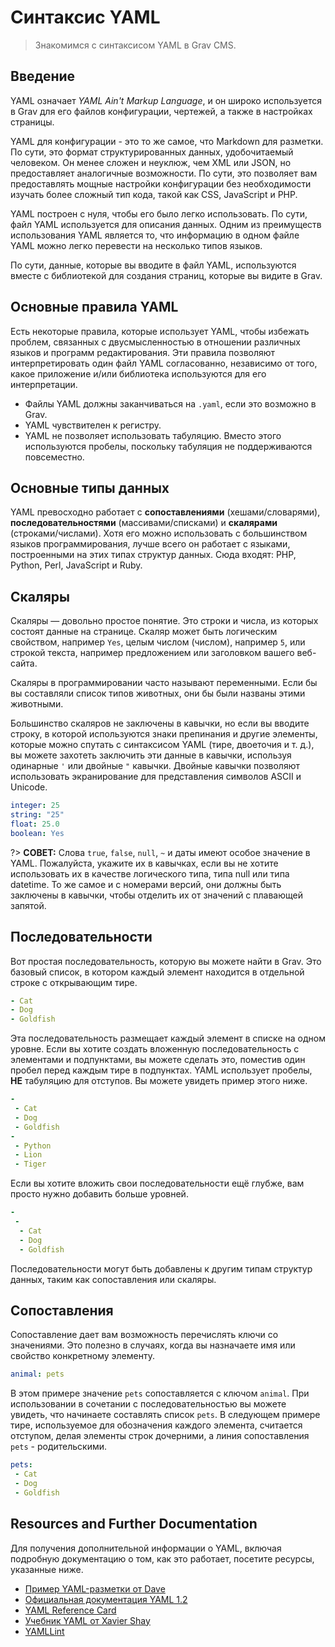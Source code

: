 # Синтаксис YAML

> Знакомимся с синтаксисом YAML в Grav CMS.

Введение
-----

YAML означает _YAML Ain't Markup Language_, и он широко используется в Grav для его файлов конфигурации, чертежей, а также в настройках страницы.

YAML для конфигурации - это то же самое, что Markdown для разметки. По сути, это формат структурированных данных, удобочитаемый человеком. Он менее сложен и неуклюж, чем XML или JSON, но предоставляет аналогичные возможности. По сути, это позволяет вам предоставлять мощные настройки конфигурации без необходимости изучать более сложный тип кода, такой как CSS, JavaScript и PHP.

YAML построен с нуля, чтобы его было легко использовать. По сути, файл YAML используется для описания данных. Одним из преимуществ использования YAML является то, что информацию в одном файле YAML можно легко перевести на несколько типов языков.

По сути, данные, которые вы вводите в файл YAML, используются вместе с библиотекой для создания страниц, которые вы видите в Grav.

Основные правила YAML
-----

Есть некоторые правила, которые использует YAML, чтобы избежать проблем, связанных с двусмысленностью в отношении различных языков и программ редактирования. Эти правила позволяют интерпретировать один файл YAML согласованно, независимо от того, какое приложение и/или библиотека используются для его интерпретации.

* Файлы YAML должны заканчиваться на `.yaml`, если это возможно в Grav.
* YAML чувствителен к регистру.
* YAML не позволяет использовать табуляцию. Вместо этого используются пробелы, поскольку табуляция не поддерживаются повсеместно.

Основные типы данных
-----

YAML превосходно работает с **сопоставлениями** (хешами/словарями), **последовательностями** (массивами/списками) и **скалярами** (строками/числами). Хотя его можно использовать с большинством языков программирования, лучше всего он работает с языками, построенными на этих типах структур данных. Сюда входят: PHP, Python, Perl, JavaScript и Ruby.

## Скаляры

Скаляры — довольно простое понятие. Это строки и числа, из которых состоят данные на странице. Скаляр может быть логическим свойством, например `Yes`, целым числом (числом), например `5`, или строкой текста, например предложением или заголовком вашего веб-сайта.

Скаляры в программировании часто называют переменными. Если бы вы составляли список типов животных, они бы были названы этими животными.

Большинство скаляров не заключены в кавычки, но если вы вводите строку, в которой используются знаки препинания и другие элементы, которые можно спутать с синтаксисом YAML (тире, двоеточия и т. д.), вы можете захотеть заключить эти данные в кавычки, используя одинарные `'` или двойные `"` кавычки. Двойные кавычки позволяют использовать экранирование для представления символов ASCII и Unicode.

```yaml
integer: 25
string: "25"
float: 25.0
boolean: Yes
```

?> **СОВЕТ:** Слова `true`, `false`, `null`, `~` и даты имеют особое значение в YAML. Пожалуйста, укажите их в кавычках, если вы не хотите использовать их в качестве логического типа, типа null или типа datetime. То же самое и с номерами версий, они должны быть заключены в кавычки, чтобы отделить их от значений с плавающей запятой.

## Последовательности

Вот простая последовательность, которую вы можете найти в Grav. Это базовый список, в котором каждый элемент находится в отдельной строке с открывающим тире.

```yaml
- Cat
- Dog
- Goldfish
```

Эта последовательность размещает каждый элемент в списке на одном уровне. Если вы хотите создать вложенную последовательность с элементами и подпунктами, вы можете сделать это, поместив один пробел перед каждым тире в подпунктах. YAML использует пробелы, **НЕ** табуляцию для отступов. Вы можете увидеть пример этого ниже.

```yaml
-
 - Cat
 - Dog
 - Goldfish
-
 - Python
 - Lion
 - Tiger
```

Если вы хотите вложить свои последовательности ещё глубже, вам просто нужно добавить больше уровней.

```yaml
-
 -
  - Cat
  - Dog
  - Goldfish
```

Последовательности могут быть добавлены к другим типам структур данных, таким как сопоставления или скаляры.

## Сопоставления

Сопоставление дает вам возможность перечислять ключи со значениями. Это полезно в случаях, когда вы назначаете имя или свойство конкретному элементу.

```yaml
animal: pets
```

В этом примере значение `pets` сопоставляется с ключом `animal`. При использовании в сочетании с последовательностью вы можете увидеть, что начинаете составлять список `pets`. В следующем примере тире, используемое для обозначения каждого элемента, считается отступом, делая элементы строк дочерними, а линия сопоставления `pets` - родительскими.

```yaml
pets:
 - Cat
 - Dog
 - Goldfish
```

Resources and Further Documentation
-----

Для получения дополнительной информации о YAML, включая подробную документацию о том, как это работает, посетите ресурсы, указанные ниже.

* [Пример YAML-разметки от Dave](https://github.com/darvid/trine/wiki/YAML-Primer)
* [Официальная документация YAML 1.2](https://yaml.org/spec/1.2/spec.html)
* [YAML Reference Card](https://yaml.org/refcard.html)
* [Учебник YAML от Xavier Shay](http://rhnh.net/2011/01/31/yaml-tutorial)
* [YAMLLint](http://www.yamllint.com/)
